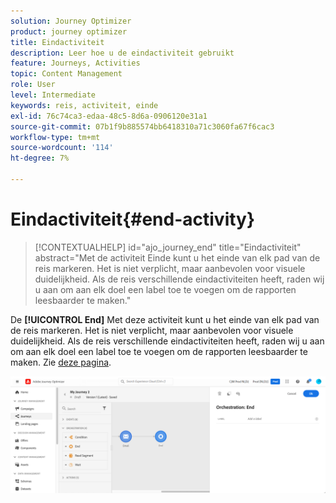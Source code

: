 ```yaml
---
solution: Journey Optimizer
product: journey optimizer
title: Eindactiviteit
description: Leer hoe u de eindactiviteit gebruikt
feature: Journeys, Activities
topic: Content Management
role: User
level: Intermediate
keywords: reis, activiteit, einde
exl-id: 76c74ca3-edaa-48c5-8d6a-0906120e31a1
source-git-commit: 07b1f9b885574bb6418310a71c3060fa67f6cac3
workflow-type: tm+mt
source-wordcount: '114'
ht-degree: 7%

---
```


# Eindactiviteit{#end-activity}

>[!CONTEXTUALHELP]
>id="ajo_journey_end"
>title="Eindactiviteit"
>abstract="Met de activiteit Einde kunt u het einde van elk pad van de reis markeren. Het is niet verplicht, maar aanbevolen voor visuele duidelijkheid. Als de reis verschillende eindactiviteiten heeft, raden wij u aan om aan elk doel een label toe te voegen om de rapporten leesbaarder te maken."

De **[!UICONTROL End]** Met deze activiteit kunt u het einde van elk pad van de reis markeren. Het is niet verplicht, maar aanbevolen voor visuele duidelijkheid. Als de reis verschillende eindactiviteiten heeft, raden wij u aan om aan elk doel een label toe te voegen om de rapporten leesbaarder te maken. Zie [deze pagina](../reports/live-report.md).

![](assets/journey54.png)

